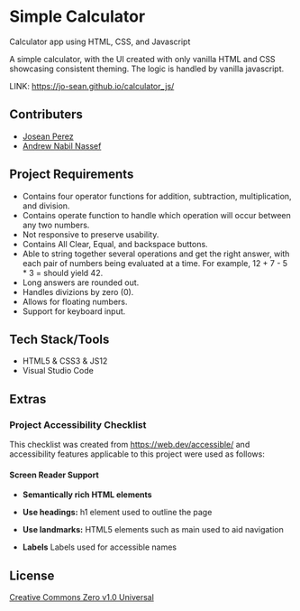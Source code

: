 # Simple Calculator
Calculator app using HTML, CSS, and Javascript

 A simple calculator, with the UI created with only vanilla HTML and CSS showcasing consistent theming. The logic is handled by vanilla javascript.

LINK: https://jo-sean.github.io/calculator_js/

## Contributers

* [Josean Perez](https://github.com/jo-sean)
* [Andrew Nabil Nassef](https://github.com/AndrewNabil22)

## Project Requirements

* Contains four operator functions for addition, subtraction, multiplication, and division.
* Contains operate function to handle which operation will occur between any two numbers.
* Not responsive to preserve usability.
* Contains All Clear, Equal, and backspace buttons.
* Able to string together several operations and get the right answer,
with each pair of numbers being evaluated at a time. For example, 12 + 7 - 5 * 3 =
should yield 42.
* Long answers are rounded out.
* Handles divizions by zero (0).
* Allows for floating numbers.
* Support for keyboard input.

## Tech Stack/Tools

* HTML5 & CSS3 & JS12
* Visual Studio Code

## Extras

### Project Accessibility Checklist

This checklist was created from https://web.dev/accessible/ and accessibility features applicable to this project were used as follows:

#### Screen Reader Support

* **Semantically rich HTML elements**

* **Use headings:** h1 element used to outline the page

* **Use landmarks:** HTML5 elements such as main used to aid navigation

* **Labels** Labels used for accessible names 


## License
[Creative Commons Zero v1.0 Universal](https://choosealicense.com/licenses/cc0-1.0/)

